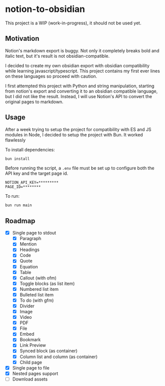 # notion-to-obsidian

This project is a WIP (work-in-progress), it should not be used yet.

## Motivation

Notion's markdown export is buggy. Not only it completely breaks bold and italic text, but it's result is not obsidian-compatible.

I decided to create my own obsidian export with obsidian compatibility while learning javascript/typescript. This project contains my first ever lines on these languages so proceed with caution.

I first attempted this project with Python and string manipulation, starting from notion's export and converting it to an obsidian compatible language, but I did not like the result. Instead, I will use Notion's API to convert the original pages to markdown.

## Usage

After a week trying to setup the project for compatibility with ES and JS modules in Node, I decided to setup the project with Bun. It worked flawlessly

To install dependencies:

```bash
bun install
```

Before running the script, a `.env` file must be set up to configure both the API key and the target page id.

```.env
NOTION_API_KEY=*********
PAGE_ID=********
```

To run:

```bash
bun run main
```

## Roadmap

- [x] Single page to stdout
    - [x] Paragraph
    - [x] Mention
    - [x] Headings
    - [x] Code
    - [x] Quote
    - [x] Equation
    - [x] Table
    - [x] Callout (with ofm)
    - [x] Toggle blocks (as list item)
    - [x] Numbered list item
    - [x] Bulleted list item
    - [x] To do (with gfm)
    - [x] Divider
    - [x] Image
    - [x] Video
    - [x] PDF
    - [x] File
    - [x] Embed
    - [x] Bookmark
    - [x] Link Preview
    - [x] Synced block (as container)
    - [x] Column list and column (as container)
    - [x] Child page
- [x] Single page to file
- [x] Nested pages support
- [ ] Download assets
